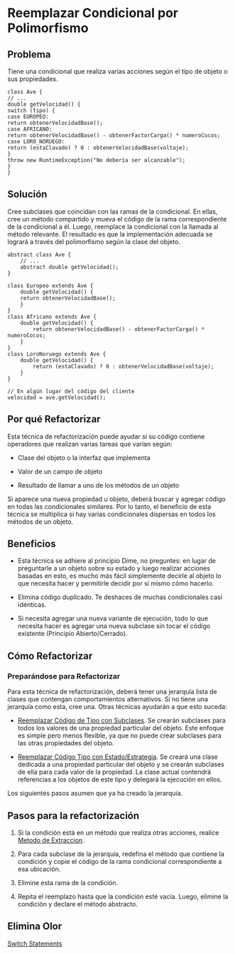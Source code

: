 # Reemplazar Condicional por Polimorfismo

## Problema

Tiene una condicional que realiza varias acciones según el tipo de objeto o sus propiedades.

```
class Ave {
// ...
double getVelocidad() {
switch (tipo) {
case EUROPEO:
return obtenerVelocidadBase();
case AFRICANO:
return obtenerVelocidadBase() - obtenerFactorCarga() * numeroCocos;
case LORO_NORUEGO:
return (estaClavado) ? 0 : obtenerVelocidadBase(voltaje);
}
throw new RuntimeException("No debería ser alcanzable");
}
}
```

## Solución

Cree subclases que coincidan con las ramas de la condicional. En ellas, cree un método compartido y mueva el código de 
la rama correspondiente de la condicional a él. Luego, reemplace la condicional con la llamada al método relevante. El 
resultado es que la implementación adecuada se logrará a través del polimorfismo según la clase del objeto.

```
abstract class Ave {
    // ...
    abstract double getVelocidad();
}

class Europeo extends Ave {
    double getVelocidad() {
    return obtenerVelocidadBase();
    }
}
class Africano extends Ave {
    double getVelocidad() {
        return obtenerVelocidadBase() - obtenerFactorCarga() * numeroCocos;
    }
}
class LoroNoruego extends Ave {
    double getVelocidad() {
        return (estaClavado) ? 0 : obtenerVelocidadBase(voltaje);
    }
}

// En algún lugar del código del cliente
velocidad = ave.getVelocidad();
```

## Por qué Refactorizar

Esta técnica de refactorización puede ayudar si su código contiene operadores que realizan varias tareas que varían 
según:

* Clase del objeto o la interfaz que implementa

* Valor de un campo de objeto

* Resultado de llamar a uno de los métodos de un objeto

Si aparece una nueva propiedad u objeto, deberá buscar y agregar código en todas las condicionales similares. Por lo 
tanto, el beneficio de esta técnica se multiplica si hay varias condicionales dispersas en todos los métodos de un 
objeto.

## Beneficios

* Esta técnica se adhiere al principio Dime, no preguntes: en lugar de preguntarle a un objeto sobre su estado y luego 
realizar acciones basadas en esto, es mucho más fácil simplemente decirle al objeto lo que necesita hacer y permitirle 
decidir por sí mismo cómo hacerlo.

* Elimina código duplicado. Te deshaces de muchas condicionales casi idénticas.

* Si necesita agregar una nueva variante de ejecución, todo lo que necesita hacer es agregar una nueva subclase sin tocar 
el código existente (Principio Abierto/Cerrado).

## Cómo Refactorizar

### Preparándose para Refactorizar

Para esta técnica de refactorización, deberá tener una jerarquía lista de clases que contengan comportamientos 
alternativos. Si no tiene una jerarquía como esta, cree una. Otras técnicas ayudarán a que esto suceda:

* [Reemplazar Código de Tipo con Subclases](ReplaceTypeCodewithSubclasses.md). Se crearán subclases para todos 
los valores de una propiedad particular del objeto. Este enfoque es simple pero menos flexible, ya que no puede crear 
subclases para las otras propiedades del objeto.

* [Reemplazar Código Tipo con Estado/Estrategia](ReplaceTypeCodeWithStateStrategy.md). Se creará una clase dedicada a 
una propiedad particular del objeto y se crearán subclases de ella para cada valor de la propiedad. La clase actual 
contendrá referencias a los objetos de este tipo y delegará la ejecución en ellos.

Los siguientes pasos asumen que ya ha creado la jerarquía.

## Pasos para la refactorización

1. Si la condición está en un método que realiza otras acciones, realice [Metodo de Extraccion](ExtractMethod.md).

2. Para cada subclase de la jerarquía, redefina el método que contiene la condición y copie el código de la rama 
condicional correspondiente a esa ubicación.

3. Elimine esta rama de la condición.

4. Repita el reemplazo hasta que la condición esté vacía. Luego, elimine la condición y declare el método abstracto.

## Elimina Olor

[Switch Statements](../CodeSmell/SwitchStatements.md)